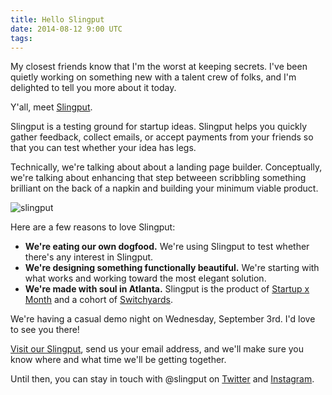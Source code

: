 ```yaml
---
title: Hello Slingput
date: 2014-08-12 9:00 UTC
tags:
---
```


My closest friends know that I'm the worst at keeping secrets. I've been quietly working on something new with a talent crew of folks, and I'm delighted to tell you more about it today.

Y'all, meet [Slingput](http://www.slingput.com/).

Slingput is a testing ground for startup ideas. Slingput helps you quickly gather feedback, collect emails, or accept payments from your friends so that you can test whether your idea has legs. 

Technically, we're talking about about a landing page builder. Conceptually, we're talking about enhancing that step betweeen scribbling something brilliant on the back of a napkin and building your minimum viable product.

![slingput](/img/slingput.JPG) 

Here are a few reasons to love Slingput:

* **We're eating our own dogfood.** We're using Slingput to test whether there's any interest in Slingput.
* **We're designing something functionally beautiful.** We're starting with what works and working toward the most elegant solution.
* **We're made with soul in Atlanta.** Slingput is the product of [Startup x Month](https://medium.com/@tavani/introducing-startup-x-month-94d29103246b) and a cohort of [Switchyards](http://www.switchyards.com/).

We're having a casual demo night on Wednesday, September 3rd. I'd love to see you there! 

[Visit our Slingput](http://www.slingput.com/), send us your email address, and we'll make sure you know where and what time we'll be getting together.

Until then, you can stay in touch with @slingput on [Twitter](https://twitter.com/slingput) and [Instagram](http://instagram.com/slingput).